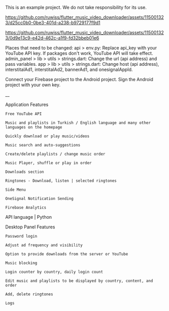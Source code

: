 This is an example project. We do not take responsibility for its use.

https://github.com/ruwiss/flutter_music_video_downloader/assets/115001323/d25cc0b0-0be3-401d-a238-b9729177f9d1

https://github.com/ruwiss/flutter_music_video_downloader/assets/115001323/0d9e13c9-e42d-462c-a1f9-fd32bbeb01e6



Places that need to be changed:
api > env.py: Replace api_key with your YouTube API key. If packages don't work, YouTube API will take effect.
admin_panel > lib > utils > strings.dart: Change the url (api address) and pass variables.
app > lib > utils > strings.dart: Change host (api address), interstitalAd1, interstitalAd2, bannerAd1, and onesignalAppId.

Connect your Firebase project to the Android project.
Sign the Android project with your own key.

__

Application Features

    Free YouTube API

    Music and playlists in Turkish / English language and many other languages on the homepage

    Quickly download or play music/videos

    Music search and auto-suggestions

    Create/delete playlists / change music order

    Music Player, shuffle or play in order

    Downloads section

    Ringtones - Download, listen | selected ringtones

    Side Menu

    OneSignal Notification Sending

    Firebase Analytics

API language | Python

Desktop Panel Features

    Password login

    Adjust ad frequency and visibility

    Option to provide downloads from the server or YouTube

    Music blocking

    Login counter by country, daily login count

    Edit music and playlists to be displayed by country, content, and order

    Add, delete ringtones

    Logs
